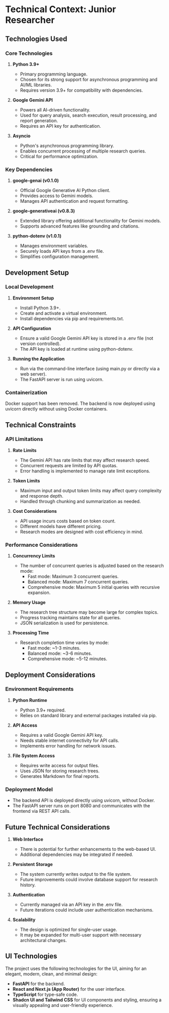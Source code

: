 # Technical Context: Junior Researcher

## Technologies Used

### Core Technologies

1. **Python 3.9+**
   - Primary programming language.
   - Chosen for its strong support for asynchronous programming and AI/ML libraries.
   - Requires version 3.9+ for compatibility with dependencies.

2. **Google Gemini API**
   - Powers all AI-driven functionality.
   - Used for query analysis, search execution, result processing, and report generation.
   - Requires an API key for authentication.

3. **Asyncio**
   - Python's asynchronous programming library.
   - Enables concurrent processing of multiple research queries.
   - Critical for performance optimization.

### Key Dependencies

1. **google-genai (v0.1.0)**
   - Official Google Generative AI Python client.
   - Provides access to Gemini models.
   - Manages API authentication and request formatting.

2. **google-generativeai (v0.8.3)**
   - Extended library offering additional functionality for Gemini models.
   - Supports advanced features like grounding and citations.

3. **python-dotenv (v1.0.1)**
   - Manages environment variables.
   - Securely loads API keys from a .env file.
   - Simplifies configuration management.

## Development Setup

### Local Development

1. **Environment Setup**
   - Install Python 3.9+.
   - Create and activate a virtual environment.
   - Install dependencies via pip and requirements.txt.

2. **API Configuration**
   - Ensure a valid Google Gemini API key is stored in a .env file (not version controlled).
   - The API key is loaded at runtime using python-dotenv.

3. **Running the Application**
   - Run via the command-line interface (using main.py or directly via a web server).
   - The FastAPI server is run using uvicorn.

### Containerization

Docker support has been removed. The backend is now deployed using uvicorn directly without using Docker containers.

## Technical Constraints

### API Limitations

1. **Rate Limits**
   - The Gemini API has rate limits that may affect research speed.
   - Concurrent requests are limited by API quotas.
   - Error handling is implemented to manage rate limit exceptions.

2. **Token Limits**
   - Maximum input and output token limits may affect query complexity and response depth.
   - Handled through chunking and summarization as needed.

3. **Cost Considerations**
   - API usage incurs costs based on token count.
   - Different models have different pricing.
   - Research modes are designed with cost efficiency in mind.

### Performance Considerations

1. **Concurrency Limits**
   - The number of concurrent queries is adjusted based on the research mode:
     - Fast mode: Maximum 3 concurrent queries.
     - Balanced mode: Maximum 7 concurrent queries.
     - Comprehensive mode: Maximum 5 initial queries with recursive expansion.

2. **Memory Usage**
   - The research tree structure may become large for complex topics.
   - Progress tracking maintains state for all queries.
   - JSON serialization is used for persistence.

3. **Processing Time**
   - Research completion time varies by mode:
     - Fast mode: ~1-3 minutes.
     - Balanced mode: ~3-6 minutes.
     - Comprehensive mode: ~5-12 minutes.

## Deployment Considerations

### Environment Requirements

1. **Python Runtime**
   - Python 3.9+ required.
   - Relies on standard library and external packages installed via pip.

2. **API Access**
   - Requires a valid Google Gemini API key.
   - Needs stable internet connectivity for API calls.
   - Implements error handling for network issues.

3. **File System Access**
   - Requires write access for output files.
   - Uses JSON for storing research trees.
   - Generates Markdown for final reports.

### Deployment Model

- The backend API is deployed directly using uvicorn, without Docker.
- The FastAPI server runs on port 8080 and communicates with the frontend via REST API calls.

## Future Technical Considerations

1. **Web Interface**
   - There is potential for further enhancements to the web-based UI.
   - Additional dependencies may be integrated if needed.

2. **Persistent Storage**
   - The system currently writes output to the file system.
   - Future improvements could involve database support for research history.

3. **Authentication**
   - Currently managed via an API key in the .env file.
   - Future iterations could include user authentication mechanisms.

4. **Scalability**
   - The design is optimized for single-user usage.
   - It may be expanded for multi-user support with necessary architectural changes.

## UI Technologies

The project uses the following technologies for the UI, aiming for an elegant, modern, clean, and minimal design:
- **FastAPI** for the backend.
- **React and Next.js (App Router)** for the user interface.
- **TypeScript** for type-safe code.
- **Shadcn UI and Tailwind CSS** for UI components and styling, ensuring a visually appealing and user-friendly experience.
